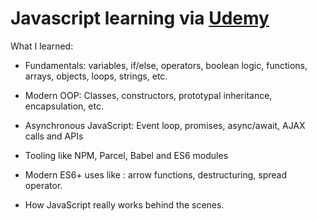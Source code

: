 # Javascript learning via [Udemy](https://www.udemy.com/course/the-complete-javascript-course/)

What I learned:

- Fundamentals: variables, if/else, operators, boolean logic, functions, arrays, objects, loops, strings, etc.

- Modern OOP: Classes, constructors, prototypal inheritance, encapsulation, etc.

- Asynchronous JavaScript: Event loop, promises, async/await, AJAX calls and APIs

- Tooling like NPM, Parcel, Babel and ES6 modules

- Modern ES6+ uses like : arrow functions, destructuring, spread operator.

- How JavaScript really works behind the scenes.
